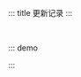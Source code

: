 ::: title 更新记录
:::

<lay-timeline style="padding-left:30px;padding-top:30px;">
  <lay-timeline-item title="尾版本号：日常 bugfix 更新" simple></lay-timeline-item>
  <lay-timeline-item title="次版本号：带有新特性的向下兼容的版本。" simple></lay-timeline-item>
  <lay-timeline-item title="主版本号：含有破坏性更新和新特性，不在发布周期内。" simple></lay-timeline-item>
</lay-timeline>

::: demo
<template>
<lay-timeline>
<lay-timeline-item title="0.2.7">
[依赖] hooks-vue 0.1.2。<br>
[升级] layer-vue 1.0.3。<br>
[修复] icons-vue 依赖 not found。<br> 
</lay-timeline-item>
<lay-timeline-item title="0.2.6">
[依赖] hooks-vue 0.1.2。<br>
[升级] layer-vue 1.0.3。<br>
[修复] icons-vue 依赖 not found。<br> 
</lay-timeline-item>
<lay-timeline-item title="0.2.5">
[新增] icons 组件化调用方式, 使用 class 作为组件名使用组件。<br>
[新增] layer, 提供 layer.open, layer.close, layer.closeAll 函数式调用。<br>
[修复] layer 的 id 属性不唯一, 调整 Guid 为 Uuid 策略。<br>
[修改] lay-layer 组件为 lay-modal, 使用方式保持不变。<br>
[修改] lay-layer 组件 move 默认为 true, 默认提供拖拽支持。<br> 
[修稿] layer.css 为 @layui/layui-vue/lib/index.css。<br>
[独立] layui-vue 项目, layer 与 lay-modal 组件仍内置, 亦支持单独引用。<br>
[独立] icons-vue 项目, lay-icon 与 iconfont.less 仍内置, 亦支持单独引用。<br>
</lay-timeline-item>
<lay-timeline-item title="0.2.4">
[增强] checkbox 组件, v-model 支持 array 数据类型。<br>
[重构] row col 栅格组件, 支持 24 粒度布局。<br>
[重构] layui.css 样式, 集成 less 编译器。<br>
[重构] button, button-group, button-container 非破坏性改进代码。<br>
[修复] themeline 时间线，因 mackdown 造成的样式污染。<br>
[新增] layer 弹层出场动画, 允许使用 isOutAmin 关闭。<br>
[新增] checkbox-group 复选框组, 更方便的复选方式。<br>
[优化] table 和 tranfer 组件复选实现。<br>
[删除] rate 评分 theme 属性默认值。<br>
</lay-timeline-item>
<lay-timeline-item title="0.2.3">
[新增] table 表格 列筛选功能。<br>
[新增] table 表格 row 行单击, row-double 行双击事件。<br>
[新增] layer 弹层 closeBtn 属性, 允许隐藏关闭操作。<br>
[新增] layer 弹层 btnAlign 属性, 允许自定义按钮布局。<br>
[新增] layer 弹层 anim 属性, 支持 7 种入场动画。<br>
[修复] layer 弹层 btn 属性为非必填。<br>
[修复] layer 弹层 boolean 类型推断造成的警告。<br>
[修复] mackdown 文档 table 样式对 table 组件的污染。<br>
[修复] breadcrumb-item 面包屑 title 属性, 未填写造成的警告。<br>
[修复] select-option 下拉选择 disabled 属性的类型推断造成的警告。<br>
[修复] page 分页 showSkip 属性的类型推断造成的警告。<br>
[修复] rate 评分 readonly 属性的类型推断造成的警告。<br>
[修复] carousel 轮播 anim arrow indicator 属性为非必传。<br>
[优化] carousel 轮播逻辑, 允许循环切换。<br>
[优化] layer 弹层 border 样式。<br>
[优化] layer 弹层 id 默认生成方式, 使用 Guid 作为编号。<br>
[升级] vue-router 4.0.12 版本。<br>
[升级] vue 3.2.21 版本。<br>
</lay-timeline-item>
<lay-timeline-item title="0.2.2">
[新增] useFullScreen 全屏 hooks。<br>
[新增] useMove 拖拽 hooks。<br>
[新增] textarea 文本域 blur foucs 获取焦点 失去焦点 事件。<br>
[新增] layer 弹层。<br>
</lay-timeline-item>
<lay-timeline-item title="0.2.1">
[新增] hooks 文档
[新增] useClickOutside 外部 click 事件 hooks。<br>
[新增] rate 评分 readonly 属性, 支持只读模式。<br>
[新增] rate 评分 theme 属性, 支持自定义主题。<br>
[新增] progress 文档, 区分 theme 与 size 使用案例。<br>
[新增] dropdown 下拉组件 dropdown-item 点击监听, 隐藏 content 内容。<br>
[新增] input 输入框 foucs blur 原生事件绑定。<br>
[修复] rate 评分 modelValue 属性, 支持双向数据绑定。<br>
</lay-timeline-item>
<lay-timeline-item title="0.2.0">
[新增] carousel 轮播 anim 属性, 支持 default updown 不同方向轮播。<br>
[新增] carousel 轮播 arrow 属性, 支持 always hover none 不同状态切换按钮。<br>
[新增] carousel 轮播 indicator 属性, 支持 none inside outside 不同位置轮播控制器。<br>
[新增] carousel 轮播 change 事件, 用于自定义切换回调事件。<br>
[重构] layout 系列组件, 支持 纵向布局, 横向布局, 嵌套布局等。<br>
</lay-timeline-item>
<lay-timeline-item title="0.1.9">
[新增] carousel 轮播组件, 初步完成切换逻辑。<br>
[新增] colorPicker 颜色选择器, 初步完成组件渲染。<br>
[文档] 新增首页模块。<br>
[文档] 拆分菜单为指南与组件模块。<br>
[文档] 新增全局内容检索。<br>
</lay-timeline-item>
<lay-timeline-item title="0.1.8">
[新增] table 表格 size 属性, 提供不同尺寸。<br>
[新增] transfer 穿梭框 item 插槽, 允许自定义列表项。<br>
[新增] select 下拉选择 change 事件, 值变动触发回调。<br>
[新增] select-option 下拉选择项 disabled 属性, 允许可选项禁用。<br>
[修复] transfer 穿梭框 切换 逻辑。<br>
[删除] dropdown 下拉菜单 padding 样式。<br>
</lay-timeline-item>
<lay-timeline-item title="0.1.7">
[新增] page 分页 prev 插槽。<br>
[新增] page 分页 next 插槽。<br>
[新增] button 按钮 naiveType 属性, 原生 type 属性, 支持 button, submit 可选值。<br>
[新增] form 表单 model 属性, 共 submit 等事件作为入参。<br>
[新增] form 表单 submit 事件, 内部 submit 提交回调。<br>
[修复] menu 菜单 selectedKey 选中项 openKeys 打开项 props 双绑。<br>
[修复] tab 选项卡 v-model 激活项 双绑。<br>
[修复] tab 选项卡 tab-item 组件套用 for 循环无法获取 props 属性。<br>
[重构] tree 树内部逻辑, 优化性能。<br>
</lay-timeline-item>
<lay-timeline-item title="0.1.4">
[新增] button 按钮 loading 属性, 提供 加载 状态。<br>
[新增] tab 选项卡 allow-close 属性，支持 关闭。<br>
[新增] tab 选项卡 close change 事件，扩展 tab 动态逻辑。<br>
[新增] ClickOutside 工具。<br>
[新增] menu 菜单 selectedKey, openKeys 属性。<br>
[修复] menu 菜单 layui-this 样式，多 a 标签样式重叠。<br>
</lay-timeline-item>
<lay-timeline-item title="0.1.1">
[新增] menu 菜单 title 插槽，允许自定义菜单项。<br>
[新增] table 表格 toolbar 插槽, 用于自定义工具栏。<br>
[新增] icon 图标 color 属性, 用于自定义颜色。<br>
[新增] icon 图标 size 属性, 用于自定义尺寸。<br>
[新增] breadcrumb-item 面包屑 default 插槽, 用于自定义标题。<br>
[调整] menu 菜单 child-item 行高, 由 40 调整为 46。<br>
[调整] breadcrumb 面包屑样式, 让 Api 更合理。<br>
</lay-timeline-item>
<lay-timeline-item title="0.1.0">
[新增] tree 树，支持 node-click，selectKeys 等<br>
[新增] table 表格，提供 columns datasource page 分页<br>
[新增] transfer 穿梭框，提供 双列表数据切换<br>
[新增] textarea 文本域 input 事件 与 disabled 禁用属性<br>
[新增] button 按钮 disabled 禁用属性<br>
[新增] input 输入框 disabled 禁用属性<br>
[新增] checkbox 复选框 disabled 禁用属性<br>
[新增] icon 图标 prefix 属性，支持自定义 iconfont 引入使用<br>
[修改] card 卡片 slot 判断逻辑，body 不存在时，使用 default slot<br>
[修改] field 字段逻辑，当 slot 为空时，展现为线状，否则为面板<br>
[修复] collapse 手风琴，展开 收起 状态时的不同图标展示<br>
[重构] checkbox 复选框逻辑，让 api 更合理<br>
[依赖] 升级 vue 3.2.20 依赖<br>
</lay-timeline-item>
<lay-timeline-item title="0.0.17">
[新增] table 表格组件<br>
[新增] tab 选项卡组件<br>
[新增] rate 评分组件<br>
[新增] button 组件 border 属性，设置边框颜色<br>
[新增] iconPicker 组件 showSearch 配置, 是否启用搜索<br>
[新增] page 分页组件<br>
[修复] menu 组件，菜单项 与 目录 重复渲染<br>
[支持] 完善 layui-vue-sample 案例<br>
[支持] 文档支持模糊查询, 用于快速检索组件文档<br>
[支持] 文档移动端预览<br>
</lay-timeline-item>
<lay-timeline-item title="0.0.14">
[新增] menu 菜单组件<br>
[新增] iconPicker 图标选择组件<br>
[新增] anim 动画文档<br>
[新增] dropdown 下拉菜单组件<br>
[新增] color 颜色文档<br>
[新增] collapse 手风琴组件<br>
[新增] select 下拉选择组件<br>
[新增] empty 空数据组件<br>
[新增] scroll 滚动容器组件<br>
[新增] avatar 头像组件<br>
</lay-timeline-item>
</lay-timeline>
</template>

<script>
import { ref } from 'vue'

export default {
  setup() {

    return {
    }
  }
}
</script>

:::
